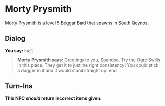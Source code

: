 # Morty Prysmith



[Morty Prysmith](/npc/1154) is a level 5 Beggar Bard that spawns in [South Qeynos](/zone/1).



## Dialog

**You say:** `hail`



>**Morty Prysmith says:** Greetings to you, Soandso. Try the Ogre Swills in this place. They get it to just the right consistency! You could stick a dagger in it and it would stand straight up!
end



## Turn-Ins



**This NPC *should* return incorrect items given.**
